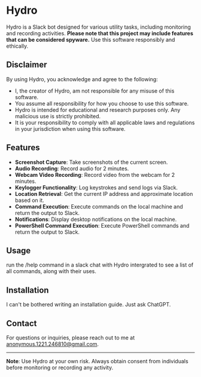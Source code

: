 # Hydro

Hydro is a Slack bot designed for various utility tasks, including monitoring and recording activities. **Please note that this project may include features that can be considered spyware.** Use this software responsibly and ethically.

## Disclaimer

By using Hydro, you acknowledge and agree to the following:

- I, the creator of Hydro, am not responsible for any misuse of this software.
- You assume all responsibility for how you choose to use this software.
- Hydro is intended for educational and research purposes only. Any malicious use is strictly prohibited.
- It is your responsibility to comply with all applicable laws and regulations in your jurisdiction when using this software.

## Features

- **Screenshot Capture**: Take screenshots of the current screen.
- **Audio Recording**: Record audio for 2 minutes.
- **Webcam Video Recording**: Record video from the webcam for 2 minutes.
- **Keylogger Functionality**: Log keystrokes and send logs via Slack.
- **Location Retrieval**: Get the current IP address and approximate location based on it.
- **Command Execution**: Execute commands on the local machine and return the output to Slack.
- **Notifications**: Display desktop notifications on the local machine.
- **PowerShell Command Execution**: Execute PowerShell commands and return the output to Slack.

## Usage

run the /help command in a slack chat with Hydro intergrated to see a list of all commands, along
with their uses.

## Installation

I can't be bothered writing an installation guide. Just ask ChatGPT.



## Contact

For questions or inquiries, please reach out to me at anonymous.1221.246810@gmail.com.

---

**Note**: Use Hydro at your own risk. Always obtain consent from individuals before monitoring or recording any activity.
